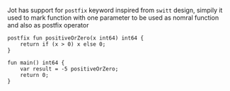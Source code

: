 Jot has support for `postfix` keyword inspired from `switt` design, simpily it used to mark
function with one parameter to be used as nomral function and also as postfix operator

```
postfix fun positiveOrZero(x int64) int64 {
    return if (x > 0) x else 0;
}

fun main() int64 {
    var result = -5 positiveOrZero;
    return 0;
}
```